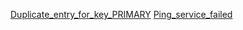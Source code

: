[Duplicate_entry_for_key_PRIMARY](Duplicate_entry_for_key_PRIMARY.md)
[Ping_service_failed](Ping_service_failed.md)
